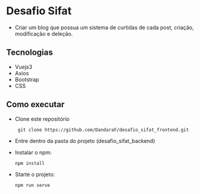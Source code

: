 # Desafio Sifat

- Criar um blog que possua um sistema de curtidas de cada post, criação, modificação e deleção.

## Tecnologias

- Vuejs3
- Axios
- Bootstrap
- CSS

## Como executar

* Clone este repositório
  ```console
   git clone https://github.com/DandaraF/desafio_sifat_frontend.git
  ```

* Entre dentro da pasta do projeto (desafio_sifat_backend)
  
* Instalar o npm:
  ```console
  npm install
  ```
* Starte o projeto:
  ```console
  npm run serve
  ```

